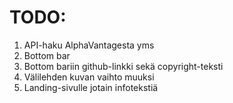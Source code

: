 # TODO:
1. API-haku AlphaVantagesta yms
1. Bottom bar
2. Bottom bariin github-linkki sekä copyright-teksti
3. Välilehden kuvan vaihto muuksi
4. Landing-sivulle jotain infotekstiä


